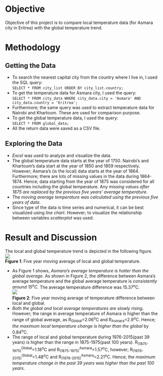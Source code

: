 # Objective
Objective of this project is to compare local temperature data (for Asmara city in Eritrea) with the global temperature trend.

# Methodology
## Getting the Data
*	To search the nearest capital city from the country where I live in, I used the SQL query:    
```SELECT * FROM city_list ORDER BY city_list.country;```
*	To get the temperature data for Asmara city, I used the query:    
```SELECT * FROM city_data WHERE city_data.city = 'Asmara' AND city_data.country = 'Eritrea';```
*	Furthermore; the same query was used to extract temperature data for Nairobi and Khartoum. These are used for comparison purpose.
*	To get the global temperature data, I used the query:    
```SELECT * FROM global_data;```
*	All the return data were saved as a CSV file.
## Exploring the Data
*	_Excel_ was used to analyze and visualize the data.
*	The global temperature data starts at the year of 1750. Nairobi’s and Khartoum’s data start at the year of 1850 and 1859 respectively. However; Asmara’s (is the local) data starts at the year of 1864. Furthermore; there are lots of missing values in the data during 1864-1874. Hence; data starting from the year of 1875 was considered for all countries including the global temperature. Any _missing values after 1875 are replaced by the previous five years’ average temperature_. 
*	The _moving average temperature was calculated using the previous five years of data_.
*	Since type of the data is time series and numerical, it can be best visualized using _line chart_. However; to visualize the relationship between variables _scatterplot_ was used.

# Result and Discussion
The local and global temperature trend is depicted in the following figure.
![](images/Explore_Weather_Trends.jpg)    
**Figure 1**: Five year moving average of local and global temperature.    
*	As Figure 1 shows, _Asmara’s average temperature is hotter than the global average_. As shown in Figure 2, the difference between Asmara’s average temperature and the global average temperature is _consistently around 15<sup>o</sup>C_. The average temperature difference was 15.37<sup>o</sup>C.    
![](images/Explore_Weather_Trends_2.jpg)    
**Figure 2**: Five year moving average of temperature difference between local and global.
*	_Both the global and local average temperatures are slowly rising_. However; the range in average temperature of Asmara is higher than the range of global average, as R<sub>Global</sub>=2.06<sup>o</sup>C and R<sub>Asmara</sub>=2.9<sup>o</sup>C. Hence; _the maximum local temperature change is higher than the global_ by 0.84<sup>o</sup>C.
*	The range of local and global temperature during 1976-2015(past 39 years) is higher than the range in 1875-1975(past 100 years). R<sub>(1875-1975)</sub><sup>Global</sup>=1.18<sup>o</sup>C and R<sub>(1875-1975)</sub><sup>Asmara</sup>=1.57<sup>o</sup>C, however; R<sub>(1976-2015)</sub><sup>Global</sup>=1.48<sup>o</sup>C and R<sub>(1976-2015)</sub><sup>Asmara</sup>=2.21<sup>o</sup>C. Hence; the _maximum temperature change in the past 39 years was higher than the past 100 years_.
